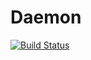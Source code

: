 # Daemon

[![Build Status](https://github.com/daemon369/Daemon.jl/actions/workflows/CI.yml/badge.svg?branch=main)](https://github.com/daemon369/Daemon.jl/actions/workflows/CI.yml?query=branch%3Amain)
